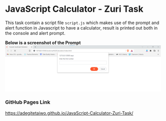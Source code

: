 # JavaScript Calculator - Zuri Task

This task contain a script file `script.js` which makes use of the prompt and alert function in Javascript
to have a calculator, result is printed out both in the console and alert prompt.

**Below is a screenshot of the Prompt**
![](https://raw.githubusercontent.com/Adegitetaiwo/JavaScript-Calculator-Zuri-Task/main/calculator%20with%20js%20prompt.png)

### GitHub Pages Link

https://adegitetaiwo.github.io/JavaScript-Calculator-Zuri-Task/
